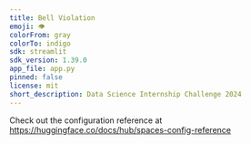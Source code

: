 ```yaml
---
title: Bell Violation
emoji: 👁
colorFrom: gray
colorTo: indigo
sdk: streamlit
sdk_version: 1.39.0
app_file: app.py
pinned: false
license: mit
short_description: Data Science Internship Challenge 2024
---
```


Check out the configuration reference at https://huggingface.co/docs/hub/spaces-config-reference
